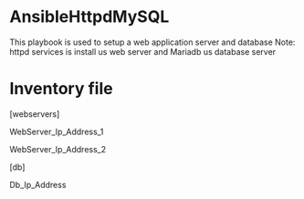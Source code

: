 # AnsibleHttpdMySQL

This playbook is used to setup a web application server and database
Note: httpd services is install us web server and Mariadb us database server

# Inventory file

[webservers]

WebServer_Ip_Address_1

WebServer_Ip_Address_2

[db]

Db_Ip_Address
